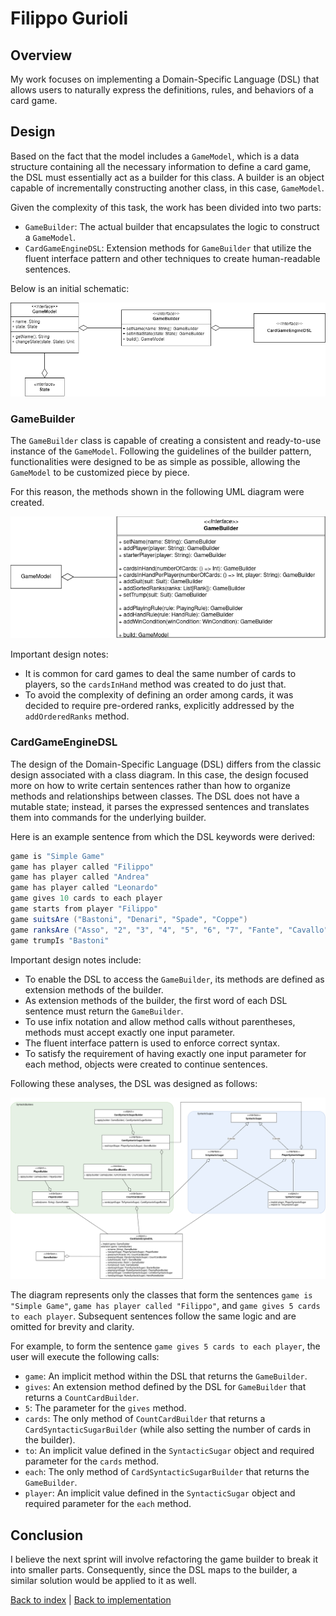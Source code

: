 # Filippo Gurioli

## Overview

My work focuses on implementing a Domain-Specific Language (DSL) that allows users to naturally express the definitions, rules, and behaviors of a card game.

## Design

Based on the fact that the model includes a `GameModel`, which is a data structure containing all the necessary information to define a card game, the DSL must essentially act as a builder for this class. A builder is an object capable of incrementally constructing another class, in this case, `GameModel`.

Given the complexity of this task, the work has been divided into two parts:

- `GameBuilder`: The actual builder that encapsulates the logic to construct a `GameModel`.
- `CardGameEngineDSL`: Extension methods for `GameBuilder` that utilize the fluent interface pattern and other techniques to create human-readable sentences.

Below is an initial schematic:

![Game Builder Overview](../uml/DSL-Overview.png)

### GameBuilder

The `GameBuilder` class is capable of creating a consistent and ready-to-use instance of the `GameModel`. Following the guidelines of the builder pattern, functionalities were designed to be as simple as possible, allowing the `GameModel` to be customized piece by piece.

For this reason, the methods shown in the following UML diagram were created.

![Game Builder](../uml/Game-Builder.png)

Important design notes:

- It is common for card games to deal the same number of cards to players, so the `cardsInHand` method was created to do just that.
- To avoid the complexity of defining an order among cards, it was decided to require pre-ordered ranks, explicitly addressed by the `addOrderedRanks` method.

### CardGameEngineDSL

The design of the Domain-Specific Language (DSL) differs from the classic design associated with a class diagram. In this case, the design focused more on how to write certain sentences rather than how to organize methods and relationships between classes. The DSL does not have a mutable state; instead, it parses the expressed sentences and translates them into commands for the underlying builder.

Here is an example sentence from which the DSL keywords were derived:

```scala
game is "Simple Game"
game has player called "Filippo"
game has player called "Andrea"
game has player called "Leonardo"
game gives 10 cards to each player
game starts from player "Filippo"
game suitsAre ("Bastoni", "Denari", "Spade", "Coppe")
game ranksAre ("Asso", "2", "3", "4", "5", "6", "7", "Fante", "Cavallo", "Re")
game trumpIs "Bastoni"
```

Important design notes include:

- To enable the DSL to access the `GameBuilder`, its methods are defined as extension methods of the builder.
- As extension methods of the builder, the first word of each DSL sentence must return the `GameBuilder`.
- To use infix notation and allow method calls without parentheses, methods must accept exactly one input parameter.
- The fluent interface pattern is used to enforce correct syntax.
- To satisfy the requirement of having exactly one input parameter for each method, objects were created to continue sentences.

Following these analyses, the DSL was designed as follows:

![DSL](../uml/DSL.png)

The diagram represents only the classes that form the sentences `game is "Simple Game"`, `game has player called "Filippo"`, and `game gives 5 cards to each player`. Subsequent sentences follow the same logic and are omitted for brevity and clarity.

For example, to form the sentence `game gives 5 cards to each player`, the user will execute the following calls:

- `game`: An implicit method within the DSL that returns the `GameBuilder`.
- `gives`: An extension method defined by the DSL for `GameBuilder` that returns a `CountCardBuilder`.
- `5`: The parameter for the `gives` method.
- `cards`: The only method of `CountCardBuilder` that returns a `CardSyntacticSugarBuilder` (while also setting the number of cards in the builder).
- `to`: An implicit value defined in the `SyntacticSugar` object and required parameter for the `cards` method.
- `each`: The only method of `CardSyntacticSugarBuilder` that returns the `GameBuilder`.
- `player`: An implicit value defined in the `SyntacticSugar` object and required parameter for the `each` method.

## Conclusion

I believe the next sprint will involve refactoring the game builder to break it into smaller parts. Consequently, since the DSL maps to the builder, a similar solution would be applied to it as well.

[Back to index](../../index.md) |
[Back to implementation](../index.md)
